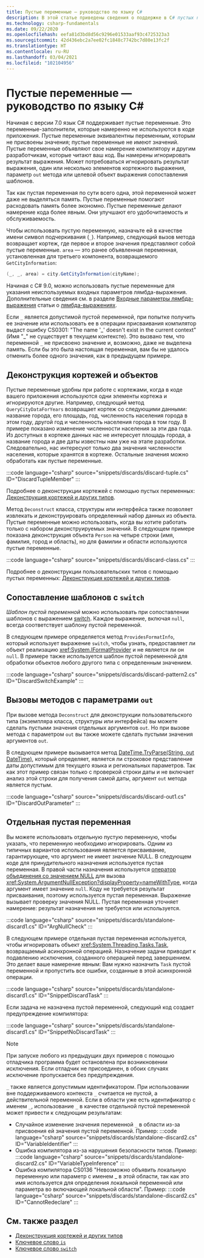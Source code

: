 ```yaml
---
title: Пустые переменные — руководство по языку C#
description: В этой статье приведены сведения о поддержке в C# пустых переменных (переменных, которым не присваиваются значения) и описаны способы их использования.
ms.technology: csharp-fundamentals
ms.date: 09/22/2020
ms.openlocfilehash: eefa81d3bd8d56c9296e01533aaf93c4725323a3
ms.sourcegitcommit: 42d436ebc2a7ee02fc1848c7742bc7d80e13fc2f
ms.translationtype: HT
ms.contentlocale: ru-RU
ms.lasthandoff: 03/04/2021
ms.locfileid: "102104956"
---
```

# <a name="discards---c-guide"></a>Пустые переменные — руководство по языку C#

Начиная с версии 7.0 язык C# поддерживает пустые переменные. Это переменные-заполнители, которые намеренно не используются в коде приложения. Пустые переменные эквивалентны переменным, которым не присвоены значения; пустые переменные не имеют значений. Пустые переменные объявляют свое намерение компилятору и другим разработчикам, которые читают ваш код. Вы намерены игнорировать результат выражения. Может потребоваться игнорировать результат выражения, один или несколько элементов кортежного выражения, параметр `out` метода или целевой объект выражения сопоставления шаблонов.

Так как пустая переменная по сути всего одна, этой переменной может даже не выделяться память. Пустые переменные помогают расходовать память более экономно. Пустые переменные делают намерение кода более явным. Они улучшают его удобочитаемость и обслуживаемость.

Чтобы использовать пустую переменную, назначьте ей в качестве имени символ подчеркивания (`_`). Например, следующий вызов метода возвращает кортеж, где первое и второе значения представляют собой пустые переменные. `area` — это ранее объявленная переменная, установленная для третьего компонента, возвращаемого `GetCityInformation`:

```csharp
(_, _, area) = city.GetCityInformation(cityName);
```

Начиная с C# 9.0, можно использовать пустые переменные для указания неиспользуемых входных параметров лямбда-выражения. Дополнительные сведения см. в разделе [Входные параметры лямбда-выражения](language-reference/operators/lambda-expressions.md#input-parameters-of-a-lambda-expression) статьи о [лямбда-выражениях](language-reference/operators/lambda-expressions.md).

Если `_` является допустимой пустой переменной, при попытке получить ее значение или использовать ее в операции присваивания компилятор выдаст ошибку CS0301: "The name '\_' doesn't exist in the current context" (Имя "_" не существует в текущем контексте). Это вызвано тем, что переменной `_` не присвоено значение и, возможно, даже не выделена память. Если бы это была настоящая переменная, вам бы не удалось отменить более одного значения, как в предыдущем примере.

## <a name="tuple-and-object-deconstruction"></a>Деконструкция кортежей и объектов

Пустые переменные удобны при работе с кортежами, когда в коде вашего приложения используются одни элементы кортежа и игнорируются другие. Например, следующий метод `QueryCityDataForYears` возвращает кортеж со следующими данными: название города, его площадь, год, численность населения города в этом году, другой год и численность населения города в том году. В примере показано изменение численности населения за эти два года. Из доступных в кортеже данных нас не интересует площадь города, а название города и две даты известны нам уже на этапе разработки. Следовательно, нас интересуют только два значения численности населения, которые хранятся в кортеже. Остальные значения можно обработать как пустые переменные.  

:::code language="csharp" source="snippets/discards/discard-tuple.cs" ID="DiscardTupleMember" :::

Подробнее о деконструкции кортежей с помощью пустых переменных: [Деконструкция кортежей и других типов](deconstruct.md#deconstructing-tuple-elements-with-discards).

Метод `Deconstruct` класса, структуры или интерфейса также позволяет извлекать и деконструировать определенный набор данных из объекта. Пустые переменные можно использовать, когда вы хотите работать только с набором деконструируемых значений. В следующем примере показана деконструкция объекта `Person` на четыре строки (имя, фамилия, город и область), но для фамилии и области используются пустые переменные.

:::code language="csharp" source="snippets/discards/discard-class.cs" :::

Подробнее о деконструкции пользовательских типов с помощью пустых переменных: [Деконструкция кортежей и других типов](deconstruct.md#deconstructing-a-user-defined-type-with-discards).

## <a name="pattern-matching-with-switch"></a>Сопоставление шаблонов с `switch`

*Шаблон пустой переменной* можно использовать при сопоставлении шаблонов с выражением [switch](language-reference/operators/switch-expression.md). Каждое выражение, включая `null`, всегда соответствует шаблону пустой переменной.

В следующем примере определяется метод `ProvidesFormatInfo`, который использует выражение `switch`, чтобы узнать, предоставляет ли объект реализацию <xref:System.IFormatProvider> и не является ли он `null`. В примере также используется шаблон пустой переменной для обработки объектов любого другого типа с определенным значением.

:::code language="csharp" source="snippets/discards/discard-pattern2.cs" ID="DiscardSwitchExample" :::

## <a name="calls-to-methods-with-out-parameters"></a>Вызовы методов с параметрами `out`

При вызове метода `Deconstruct` для деконструкции пользовательского типа (экземпляра класса, структуры или интерфейса) вы можете сделать пустыми значения отдельных аргументов `out`. Но при вызове метода с параметром `out` вы также можете сделать пустыми значения аргументов `out`.

В следующем примере вызывается метод [DateTime.TryParse(String, out DateTime)](<xref:System.DateTime.TryParse(System.String,System.DateTime@)>), который определяет, является ли строковое представление даты допустимым для текущего языка и региональных параметров. Так как этот пример связан только с проверкой строки даты и не включает анализ этой строки для получения самой даты, аргумент `out` метода является пустым.

:::code language="csharp" source="snippets/discards/discard-out1.cs" ID="DiscardOutParameter" :::

## <a name="a-standalone-discard"></a>Отдельная пустая переменная

Вы можете использовать отдельную пустую переменную, чтобы указать, что переменную необходимо игнорировать. Одним из типичных вариантов использования является присваивание, гарантирующее, что аргумент не имеет значение NULL. В следующем коде для принудительного назначения используется пустая переменная. В правой части назначения используется [оператор объединения со значением NULL](language-reference/operators/null-coalescing-operator.md) для вызова <xref:System.ArgumentNullException?displayProperty=nameWithType>, когда аргумент имеет значение `null`. Коду не требуется результат присваивания, поэтому используется пустая переменная. Выражение вызывает проверку значения NULL. Пустая переменная уточняет намерение: результат назначения не требуется или используется.

:::code language="csharp" source="snippets/discards/standalone-discard1.cs" ID="ArgNullCheck" :::

В следующем примере отдельная пустая переменная используется, чтобы игнорировать объект <xref:System.Threading.Tasks.Task>, возвращаемый асинхронной операцией. Назначение задачи приводит к подавлению исключения, созданного операцией перед завершением. Это делает ваше намерение явным: Вам нужно назначить `Task` пустой переменной и пропустить все ошибки, созданные в этой асинхронной операции.

:::code language="csharp" source="snippets/discards/standalone-discard1.cs" ID="SnippetDiscardTask" :::

Если задача не назначена пустой переменной, следующий код создает предупреждение компилятора:

:::code language="csharp" source="snippets/discards/standalone-discard1.cs" ID="SnippetNoDiscardTask" :::

> [!NOTE]
> При запуске любого из предыдущих двух примеров с помощью отладчика программа будет остановлена при возникновении исключения. Если отладчик не присоединен, в обоих случаях исключение пропускается без предупреждения.

`_` также является допустимым идентификатором. При использовании вне поддерживаемого контекста `_` считается не пустой, а действительной переменной. Если в области уже есть идентификатор с именем `_`, использование `_` в качестве отдельной пустой переменной может привести к следующим результатам:

- Случайное изменение значения переменной `_` в области из-за присвоения ей значения пустой переменной. Пример:
   :::code language="csharp" source="snippets/discards/standalone-discard2.cs" ID="VariableIdentifier" :::
- Ошибка компилятора из-за нарушения безопасности типов. Пример:
   :::code language="csharp" source="snippets/discards/standalone-discard2.cs" ID="VariableTypeInference" :::
- Ошибка компилятора CS0136 "Невозможно объявить локальную переменную или параметр с именем \_ в этой области, так как это имя используется для определения локальной переменной или параметра во включающей локальной области". Пример:
   :::code language="csharp" source="snippets/discards/standalone-discard2.cs" ID="CannotRedeclare" :::

## <a name="see-also"></a>См. также раздел

- [Деконструкция кортежей и других типов](deconstruct.md)
- [Ключевое слово `is`](language-reference/keywords/is.md)
- [Ключевое слово `switch`](language-reference/keywords/switch.md)
